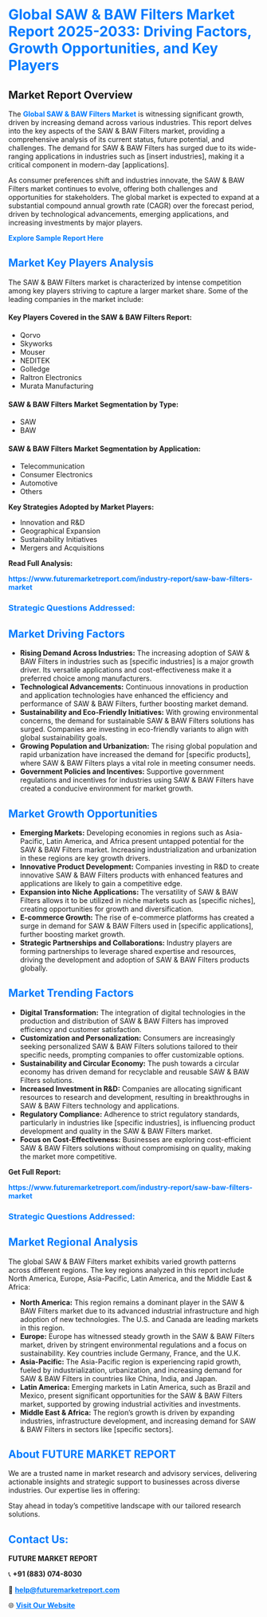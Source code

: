 <h1 style="color: #007BFF;">Global SAW & BAW Filters Market Report 2025-2033: Driving Factors, Growth Opportunities, and Key Players</h1>

<section id="overview">
<h2>Market Report Overview</h2>
<p>The <a href="https://www.futuremarketreport.com/industry-report/saw-baw-filters-market" style="color: #007BFF; text-decoration: none;"><strong>Global SAW & BAW Filters Market</strong></a> is witnessing significant growth, driven by increasing demand across various industries. This report delves into the key aspects of the SAW & BAW Filters market, providing a comprehensive analysis of its current status, future potential, and challenges. The demand for SAW & BAW Filters has surged due to its wide-ranging applications in industries such as [insert industries], making it a critical component in modern-day [applications].</p>
<p>As consumer preferences shift and industries innovate, the SAW & BAW Filters market continues to evolve, offering both challenges and opportunities for stakeholders. The global market is expected to expand at a substantial compound annual growth rate (CAGR) over the forecast period, driven by technological advancements, emerging applications, and increasing investments by major players.</p>
</section>

<section id="overview">
<p><a href="https://www.futuremarketreport.com/request-sample/reportId=59993" style="color: #007BFF; text-decoration: none;"><strong>Explore Sample Report Here</strong></a></p>
</section>

<section id="key-players">
<h2 style="color: #007BFF;">Market Key Players Analysis</h2>
<p>The SAW & BAW Filters market is characterized by intense competition among key players striving to capture a larger market share. Some of the leading companies in the market include:</p>
<h4>Key Players Covered in the SAW & BAW Filters Report:</h4>
<ul><li>Qorvo</li><li>Skyworks</li><li>Mouser</li><li>NEDITEK</li><li>Golledge</li><li>Raltron Electronics</li><li>Murata Manufacturing</li></ul>
<h4>SAW & BAW Filters Market Segmentation by Type:</h4>
<ul><li>SAW</li><li>BAW</li></ul>

<h4>SAW & BAW Filters Market Segmentation by Application:</h4>
<ul><li>Telecommunication</li><li>Consumer Electronics</li><li>Automotive</li><li>Others</li></ul>
<p><strong>Key Strategies Adopted by Market Players:</strong></p>
<ul>
<li>Innovation and R&D</li>
<li>Geographical Expansion</li>
<li>Sustainability Initiatives</li>
<li>Mergers and Acquisitions</li>
</ul>
</section>

<section>
<p><strong>Read Full Analysis: </strong></p><a href="https://www.futuremarketreport.com/industry-report/saw-baw-filters-market" style="color: #007BFF; text-decoration: none;"><strong>https://www.futuremarketreport.com/industry-report/saw-baw-filters-market</strong></a>
<h3 style="color: #007BFF;">Strategic Questions Addressed:</h3>
</section>

<section id="driving-factors">
<h2 style="color: #007BFF;">Market Driving Factors</h2>
<ul>
<li><strong>Rising Demand Across Industries:</strong> The increasing adoption of SAW & BAW Filters in industries such as [specific industries] is a major growth driver. Its versatile applications and cost-effectiveness make it a preferred choice among manufacturers.</li>
<li><strong>Technological Advancements:</strong> Continuous innovations in production and application technologies have enhanced the efficiency and performance of SAW & BAW Filters, further boosting market demand.</li>
<li><strong>Sustainability and Eco-Friendly Initiatives:</strong> With growing environmental concerns, the demand for sustainable SAW & BAW Filters solutions has surged. Companies are investing in eco-friendly variants to align with global sustainability goals.</li>
<li><strong>Growing Population and Urbanization:</strong> The rising global population and rapid urbanization have increased the demand for [specific products], where SAW & BAW Filters plays a vital role in meeting consumer needs.</li>
<li><strong>Government Policies and Incentives:</strong> Supportive government regulations and incentives for industries using SAW & BAW Filters have created a conducive environment for market growth.</li>
</ul>
</section>

<section id="growth-opportunities">
<h2 style="color: #007BFF;">Market Growth Opportunities</h2>
<ul>
<li><strong>Emerging Markets:</strong> Developing economies in regions such as Asia-Pacific, Latin America, and Africa present untapped potential for the SAW & BAW Filters market. Increasing industrialization and urbanization in these regions are key growth drivers.</li>
<li><strong>Innovative Product Development:</strong> Companies investing in R&D to create innovative SAW & BAW Filters products with enhanced features and applications are likely to gain a competitive edge.</li>
<li><strong>Expansion into Niche Applications:</strong> The versatility of SAW & BAW Filters allows it to be utilized in niche markets such as [specific niches], creating opportunities for growth and diversification.</li>
<li><strong>E-commerce Growth:</strong> The rise of e-commerce platforms has created a surge in demand for SAW & BAW Filters used in [specific applications], further boosting market growth.</li>
<li><strong>Strategic Partnerships and Collaborations:</strong> Industry players are forming partnerships to leverage shared expertise and resources, driving the development and adoption of SAW & BAW Filters products globally.</li>
</ul>
</section>

<section id="trending-factors">
<h2 style="color: #007BFF;">Market Trending Factors</h2>
<ul>
<li><strong>Digital Transformation:</strong> The integration of digital technologies in the production and distribution of SAW & BAW Filters has improved efficiency and customer satisfaction.</li>
<li><strong>Customization and Personalization:</strong> Consumers are increasingly seeking personalized SAW & BAW Filters solutions tailored to their specific needs, prompting companies to offer customizable options.</li>
<li><strong>Sustainability and Circular Economy:</strong> The push towards a circular economy has driven demand for recyclable and reusable SAW & BAW Filters solutions.</li>
<li><strong>Increased Investment in R&D:</strong> Companies are allocating significant resources to research and development, resulting in breakthroughs in SAW & BAW Filters technology and applications.</li>
<li><strong>Regulatory Compliance:</strong> Adherence to strict regulatory standards, particularly in industries like [specific industries], is influencing product development and quality in the SAW & BAW Filters market.</li>
<li><strong>Focus on Cost-Effectiveness:</strong> Businesses are exploring cost-efficient SAW & BAW Filters solutions without compromising on quality, making the market more competitive.</li>
</ul>
</section>

<section>
<p><strong>Get Full Report: </strong></p><a href="https://www.futuremarketreport.com/industry-report/saw-baw-filters-market" style="color: #007BFF; text-decoration: none;"><strong>https://www.futuremarketreport.com/industry-report/saw-baw-filters-market</strong></a>
<h3 style="color: #007BFF;">Strategic Questions Addressed:</h3>
</section>


<section id="regional-analysis">
<h2 style="color: #007BFF;">Market Regional Analysis</h2>
<p>The global SAW & BAW Filters market exhibits varied growth patterns across different regions. The key regions analyzed in this report include North America, Europe, Asia-Pacific, Latin America, and the Middle East & Africa:</p>
<ul>
<li><strong>North America:</strong> This region remains a dominant player in the SAW & BAW Filters market due to its advanced industrial infrastructure and high adoption of new technologies. The U.S. and Canada are leading markets in this region.</li>
<li><strong>Europe:</strong> Europe has witnessed steady growth in the SAW & BAW Filters market, driven by stringent environmental regulations and a focus on sustainability. Key countries include Germany, France, and the U.K.</li>
<li><strong>Asia-Pacific:</strong> The Asia-Pacific region is experiencing rapid growth, fueled by industrialization, urbanization, and increasing demand for SAW & BAW Filters in countries like China, India, and Japan.</li>
<li><strong>Latin America:</strong> Emerging markets in Latin America, such as Brazil and Mexico, present significant opportunities for the SAW & BAW Filters market, supported by growing industrial activities and investments.</li>
<li><strong>Middle East & Africa:</strong> The region’s growth is driven by expanding industries, infrastructure development, and increasing demand for SAW & BAW Filters in sectors like [specific sectors].</li>
</ul>
</section>

<footer>
<h2 style="color: #007BFF;">About FUTURE MARKET REPORT</h2>
<p>We are a trusted name in market research and advisory services, delivering actionable insights and strategic support to businesses across diverse industries. Our expertise lies in offering:</p>

<p>Stay ahead in today’s competitive landscape with our tailored research solutions.</p>

<h2 style="color: #007BFF;">Contact Us:</h2>
<p><strong>FUTURE MARKET REPORT</strong></p>
<p>📞 <strong>+91 (883) 074-8030</strong></p>
<p>📧 <strong><a href="mailto:help@futuremarketreport.com" style="color: #007BFF;">help@futuremarketreport.com</a></strong></p>
<p>🌐 <strong><a href="https://www.futuremarketreport.com/" style="color: #007BFF;">Visit Our Website</a></strong></p>
</footer>